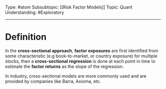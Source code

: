 Type: #atom
Subsubtopic: [[Risk Factor Models]]
Topic: Quant 
Understanding: #Exploratory 

----
# Definition

In the **cross-sectional approach**, **factor exposures** are first identified from some characteristic (e.g book-to-market, or country exposure) for multiple stocks, then a **cross-sectional regression** is done at each point in time to estimate the **factor returns** as the slope of the regression.

In industry, cross-sectional models are more commonly used and are provided by companies like Barra, Axioma, etc.